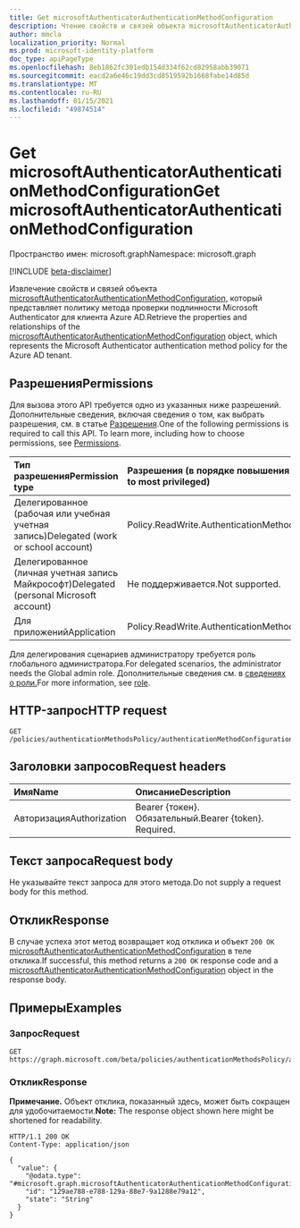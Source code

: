 ```yaml
---
title: Get microsoftAuthenticatorAuthenticationMethodConfiguration
description: Чтение свойств и связей объекта microsoftAuthenticatorAuthenticationMethodConfiguration.
author: mmcla
localization_priority: Normal
ms.prod: microsoft-identity-platform
doc_type: apiPageType
ms.openlocfilehash: 8eb1862fc301edb154d334f62cd82958abb39071
ms.sourcegitcommit: eacd2a6e46c19dd3cd8519592b1668fabe14d85d
ms.translationtype: MT
ms.contentlocale: ru-RU
ms.lasthandoff: 01/15/2021
ms.locfileid: "49874514"
---
```

# <a name="get-microsoftauthenticatorauthenticationmethodconfiguration"></a><span data-ttu-id="72a11-103">Get microsoftAuthenticatorAuthenticationMethodConfiguration</span><span class="sxs-lookup"><span data-stu-id="72a11-103">Get microsoftAuthenticatorAuthenticationMethodConfiguration</span></span>
<span data-ttu-id="72a11-104">Пространство имен: microsoft.graph</span><span class="sxs-lookup"><span data-stu-id="72a11-104">Namespace: microsoft.graph</span></span>

[!INCLUDE [beta-disclaimer](../../includes/beta-disclaimer.md)]

<span data-ttu-id="72a11-105">Извлечение свойств и связей объекта [microsoftAuthenticatorAuthenticationMethodConfiguration,](../resources/microsoftauthenticatorauthenticationmethodconfiguration.md) который представляет политику метода проверки подлинности Microsoft Authenticator для клиента Azure AD.</span><span class="sxs-lookup"><span data-stu-id="72a11-105">Retrieve the properties and relationships of the [microsoftAuthenticatorAuthenticationMethodConfiguration](../resources/microsoftauthenticatorauthenticationmethodconfiguration.md) object, which represents the Microsoft Authenticator authentication method policy for the Azure AD tenant.</span></span>

## <a name="permissions"></a><span data-ttu-id="72a11-106">Разрешения</span><span class="sxs-lookup"><span data-stu-id="72a11-106">Permissions</span></span>
<span data-ttu-id="72a11-p101">Для вызова этого API требуется одно из указанных ниже разрешений. Дополнительные сведения, включая сведения о том, как выбрать разрешения, см. в статье [Разрешения](/graph/permissions-reference).</span><span class="sxs-lookup"><span data-stu-id="72a11-p101">One of the following permissions is required to call this API. To learn more, including how to choose permissions, see [Permissions](/graph/permissions-reference).</span></span>

|<span data-ttu-id="72a11-109">Тип разрешения</span><span class="sxs-lookup"><span data-stu-id="72a11-109">Permission type</span></span>|<span data-ttu-id="72a11-110">Разрешения (в порядке повышения привилегий)</span><span class="sxs-lookup"><span data-stu-id="72a11-110">Permissions (from least to most privileged)</span></span>|
|:---|:---|
|<span data-ttu-id="72a11-111">Делегированное (рабочая или учебная учетная запись)</span><span class="sxs-lookup"><span data-stu-id="72a11-111">Delegated (work or school account)</span></span>|<span data-ttu-id="72a11-112">Policy.ReadWrite.AuthenticationMethod</span><span class="sxs-lookup"><span data-stu-id="72a11-112">Policy.ReadWrite.AuthenticationMethod</span></span>|
|<span data-ttu-id="72a11-113">Делегированное (личная учетная запись Майкрософт)</span><span class="sxs-lookup"><span data-stu-id="72a11-113">Delegated (personal Microsoft account)</span></span>|<span data-ttu-id="72a11-114">Не поддерживается.</span><span class="sxs-lookup"><span data-stu-id="72a11-114">Not supported.</span></span>|
|<span data-ttu-id="72a11-115">Для приложений</span><span class="sxs-lookup"><span data-stu-id="72a11-115">Application</span></span>|<span data-ttu-id="72a11-116">Policy.ReadWrite.AuthenticationMethod</span><span class="sxs-lookup"><span data-stu-id="72a11-116">Policy.ReadWrite.AuthenticationMethod</span></span>|

<span data-ttu-id="72a11-117">Для делегирования сценариев администратору требуется роль глобального администратора.</span><span class="sxs-lookup"><span data-stu-id="72a11-117">For delegated scenarios, the administrator needs the Global admin role.</span></span> <span data-ttu-id="72a11-118">Дополнительные сведения см. в [сведениях о роли.](/azure/active-directory/users-groups-roles/directory-assign-admin-roles#available-roles)</span><span class="sxs-lookup"><span data-stu-id="72a11-118">For more information, see [role](/azure/active-directory/users-groups-roles/directory-assign-admin-roles#available-roles).</span></span>

## <a name="http-request"></a><span data-ttu-id="72a11-119">HTTP-запрос</span><span class="sxs-lookup"><span data-stu-id="72a11-119">HTTP request</span></span>

<!-- {
  "blockType": "ignored"
}
-->
``` http
GET /policies/authenticationMethodsPolicy/authenticationMethodConfigurations/microsoftAuthenticator
```

## <a name="request-headers"></a><span data-ttu-id="72a11-120">Заголовки запросов</span><span class="sxs-lookup"><span data-stu-id="72a11-120">Request headers</span></span>
|<span data-ttu-id="72a11-121">Имя</span><span class="sxs-lookup"><span data-stu-id="72a11-121">Name</span></span>|<span data-ttu-id="72a11-122">Описание</span><span class="sxs-lookup"><span data-stu-id="72a11-122">Description</span></span>|
|:---|:---|
|<span data-ttu-id="72a11-123">Авторизация</span><span class="sxs-lookup"><span data-stu-id="72a11-123">Authorization</span></span>|<span data-ttu-id="72a11-p103">Bearer {токен}. Обязательный.</span><span class="sxs-lookup"><span data-stu-id="72a11-p103">Bearer {token}. Required.</span></span>|

## <a name="request-body"></a><span data-ttu-id="72a11-126">Текст запроса</span><span class="sxs-lookup"><span data-stu-id="72a11-126">Request body</span></span>
<span data-ttu-id="72a11-127">Не указывайте текст запроса для этого метода.</span><span class="sxs-lookup"><span data-stu-id="72a11-127">Do not supply a request body for this method.</span></span>

## <a name="response"></a><span data-ttu-id="72a11-128">Отклик</span><span class="sxs-lookup"><span data-stu-id="72a11-128">Response</span></span>

<span data-ttu-id="72a11-129">В случае успеха этот метод возвращает код отклика и объект `200 OK` [microsoftAuthenticatorAuthenticationMethodConfiguration](../resources/microsoftauthenticatorauthenticationmethodconfiguration.md) в теле отклика.</span><span class="sxs-lookup"><span data-stu-id="72a11-129">If successful, this method returns a `200 OK` response code and a [microsoftAuthenticatorAuthenticationMethodConfiguration](../resources/microsoftauthenticatorauthenticationmethodconfiguration.md) object in the response body.</span></span>

## <a name="examples"></a><span data-ttu-id="72a11-130">Примеры</span><span class="sxs-lookup"><span data-stu-id="72a11-130">Examples</span></span>

### <a name="request"></a><span data-ttu-id="72a11-131">Запрос</span><span class="sxs-lookup"><span data-stu-id="72a11-131">Request</span></span>
<!-- {
  "blockType": "request",
  "name": "get_microsoftauthenticatorauthenticationmethodconfiguration"
}
-->
``` http
GET https://graph.microsoft.com/beta/policies/authenticationMethodsPolicy/authenticationMethodConfigurations/microsoftAuthenticator
```


### <a name="response"></a><span data-ttu-id="72a11-132">Отклик</span><span class="sxs-lookup"><span data-stu-id="72a11-132">Response</span></span>
<span data-ttu-id="72a11-133">**Примечание.** Объект отклика, показанный здесь, может быть сокращен для удобочитаемости.</span><span class="sxs-lookup"><span data-stu-id="72a11-133">**Note:** The response object shown here might be shortened for readability.</span></span>
<!-- {
  "blockType": "response",
  "truncated": true,
  "@odata.type": "microsoft.graph.microsoftAuthenticatorAuthenticationMethodConfiguration"
}
-->
``` http
HTTP/1.1 200 OK
Content-Type: application/json

{
  "value": {
    "@odata.type": "#microsoft.graph.microsoftAuthenticatorAuthenticationMethodConfiguration",
    "id": "129ae788-e788-129a-88e7-9a1288e79a12",
    "state": "String"
  }
}
```

